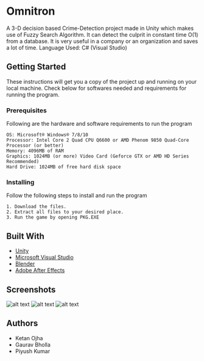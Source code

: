 # Omnitron
A 3-D decision based Crime-Detection project made in Unity which makes use of Fuzzy Search Algorithm. It can detect the culprit in constant time O(1) from a database. It is very useful in a company or an organization and saves a lot of time.
Language Used: C# (Visual Studio)
## Getting Started
These instructions will get you a copy of the project up and running on your local machine. Check below for softwares needed and requirements for running the program.
### Prerequisites
Following are the hardware and software requirements to run the program
```
OS: Microsoft® Windows® 7/8/10
Processor: Intel Core 2 Quad CPU Q6600 or AMD Phenom 9850 Quad-Core Processor (or better)
Memory: 4096MB of RAM 
Graphics: 1024MB (or more) Video Card (Geforce GTX or AMD HD Series Recommended)
Hard Drive: 1024MB of free hard disk space
```
### Installing
Follow the following steps to install and run the program
```
1. Download the files.
2. Extract all files to your desired place.
3. Run the game by opening PKG.EXE
```
## Built With
* [Unity](https://unity3d.com/)
* [Microsoft Visual Studio](https://visualstudio.microsoft.com/)
* [Blender](https://www.blender.org/)
* [Adobe After Effects](https://www.adobe.com/in/products/aftereffects.html)
## Screenshots
![alt text](https://github.com/ketan-ojha/Omnitron/blob/master/Start.PNG)
![alt text](https://github.com/ketan-ojha/Omnitron/blob/master/Menu.png)
![alt text](https://github.com/ketan-ojha/Omnitron/blob/master/Answer.png)
## Authors
* Ketan Ojha
* Gaurav Bholla
* Piyush Kumar
